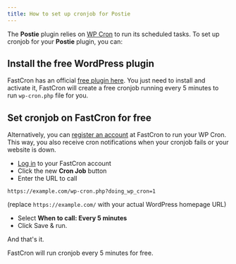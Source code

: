```yaml
---
title: How to set up cronjob for Postie
---
```


The **Postie** plugin relies on [WP Cron](/tutorials/wp-cron) to run its scheduled tasks.
To set up cronjob for your **Postie** plugin, you can:

## Install the free WordPress plugin

FastCron has an official <a href="https://wordpress.org/plugins/fastcron/" target="_blank" rel="nofollow">free plugin here</a>.
You just need to install and activate it, FastCron will create a free cronjob running every 5 minutes to run `wp-cron.php` file for you.

## Set cronjob on FastCron for free

Alternatively, you can [register an account](https://app.fastcron.com/signup) at FastCron to run your WP Cron.
This way, you also receive cron notifications when your cronjob fails or your website is down.

- [Log in](https://app.fastcron.com/login) to your FastCron account
- Click the new **Cron Job** button 
- Enter the URL to call
 ```
 https://example.com/wp-cron.php?doing_wp_cron=1
 ```
 (replace `https://example.com/` with your actual WordPress homepage URL)
- Select **When to call: Every 5 minutes**
- Click Save & run.

And that's it.

FastCron will run cronjob every 5 minutes for free.